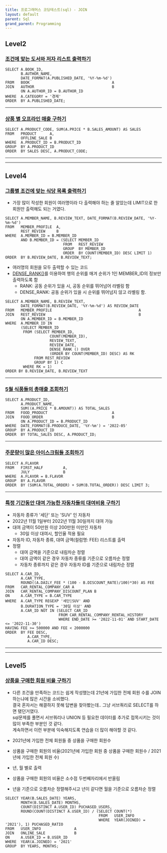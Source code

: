 ```yaml
---
title: 프로그래머스 코딩테스트(sql) - JOIN
layout: default
parent: Sql
grand_parent: Programming
---
```


## Level2

### [조건에 맞는 도서와 저자 리스트 출력하기]    

```
SELECT A.BOOK_ID,
       B.AUTHOR_NAME,
       DATE_FORMAT(A.PUBLISHED_DATE, '%Y-%m-%d')
FROM   BOOK                                     A
JOIN   AUTHOR                                   B
       ON A.AUTHOR_ID = B.AUTHOR_ID
WHERE  A.CATEGORY = '경제'
ORDER  BY A.PUBLISHED_DATE;
```

***

### [상품 별 오프라인 매출 구하기]    

```
SELECT A.PRODUCT_CODE, SUM(A.PRICE * B.SALES_AMOUNT) AS SALES
FROM   PRODUCT      A,
       OFFLINE_SALE B
WHERE  A.PRODUCT_ID = B.PRODUCT_ID
GROUP  BY A.PRODUCT_ID
ORDER  BY SALES DESC, A.PRODUCT_CODE;
```

***
***

## Level4

### [그룹별 조건에 맞는 식당 목록 출력하기]   

- 가장 많이 작성한 회원이 여러명이라 다 출력해야 하는 줄 알았는데 LIMIT으로 한 회원만 출력해도 되는 거였다.

```
SELECT A.MEMBER_NAME, B.REVIEW_TEXT, DATE_FORMAT(B.REVIEW_DATE, '%Y-%m-%d')
FROM   MEMBER_PROFILE  A,
       REST_REVIEW     B
WHERE  A.MEMBER_ID = B.MEMBER_ID
       AND B.MEMBER_ID = (SELECT MEMBER_ID
                          FROM   REST_REVIEW
                          GROUP  BY MEMBER_ID
                          ORDER  BY COUNT(MEMBER_ID) DESC LIMIT 1)
ORDER  BY B.REVIEW_DATE, B.REVIEW_TEXT;
```

- 여러명의 회원을 모두 출력할 수 있는 코드    
- [DENSE_RANK()]를 이용하여 행의 순위를 매겨 순위가 1인 MEMBER_ID의 정보만 출력하도록 함
     - RANK: 공동 순위가 있을 시, 공동 순위를 뛰어넘어 라벨링 함
     - DENSE_RANK: 공동 순위가 있을 시 순위를 뛰어넘지 않고 라벨링 함.

```
SELECT A.MEMBER_NAME, B.REVIEW_TEXT, 
       DATE_FORMAT(B.REVIEW_DATE, '%Y-%m-%d') AS REVIEW_DATE
FROM   MEMBER_PROFILE                                       A
JOIN   REST_REVIEW                                          B
       ON A.MEMBER_ID = B.MEMBER_ID
WHERE  A.MEMBER_ID IN 
       (SELECT MEMBER_ID
        FROM (SELECT MEMBER_ID,
                    COUNT(MEMBER_ID),
                    REVIEW_TEXT,
                    REVIEW_DATE, 
                    DENSE_RANK () OVER 
                    (ORDER BY COUNT(MEMBER_ID) DESC) AS RK
             FROM REST_REVIEW
             GROUP BY 1) C
        WHERE RK = 1)
ORDER BY B.REVIEW_DATE, B.REVIEW_TEXT
```

***

### [5월 식품들의 총매출 조회하기]   


```
SELECT A.PRODUCT_ID,
       A.PRODUCT_NAME,
       SUM((A.PRICE * B.AMOUNT)) AS TOTAL_SALES
FROM   FOOD_PRODUCT                             A
JOIN   FOOD_ORDER                               B
       ON A.PRODUCT_ID = B.PRODUCT_ID
WHERE  DATE_FORMAT(B.PRODUCE_DATE, '%Y-%m') = '2022-05'
GROUP  BY A.PRODUCT_ID
ORDER  BY TOTAL_SALES DESC, A.PRODUCT_ID;
```

***

### [주문량이 많은 아이스크림들 조회하기]   

```
SELECT A.FLAVOR
FROM   FIRST_HALF         A,
       JULY               B
WHERE  A.FLAVOR = B.FLAVOR
GROUP  BY A.FLAVOR
ORDER  BY (SUM(A.TOTAL_ORDER) + SUM(B.TOTAL_ORDER)) DESC LIMIT 3;
```

***

### [특정 기간동안 대여 가능한 자동차들의 대여비용 구하기]   

- 자동차 종류가 '세단' 또는 'SUV' 인 자동차
- 2022년 11월 1일부터 2022년 11월 30일까지 대여 가능
- 대여 금액이 50만원 이상 200만원 미만인 자동차
     - 30일 이상 대여시, 할인율 적용 필요
- 자동차 ID, 자동차 종류, 대여 금액(컬럼명: FEE) 리스트를 출력
- 정렬
     - 대여 금액을 기준으로 내림차순 정렬
     - 대여 금액이 같은 경우 자동차 종류를 기준으로 오름차순 정렬
     - 자동차 종류까지 같은 경우 자동차 ID를 기준으로 내림차순 정렬

```
SELECT A.CAR_ID, 
       A.CAR_TYPE,
       ROUND((A.DAILY_FEE * (100 - B.DISCOUNT_RATE)/100)*30) AS FEE
FROM   CAR_RENTAL_COMPANY_CAR A
JOIN   CAR_RENTAL_COMPANY_DISCOUNT_PLAN B 
ON     A.CAR_TYPE = B.CAR_TYPE
WHERE  A.CAR_TYPE REGEXP '세단|SUV' AND
       B.DURATION_TYPE = '30일 이상' AND
       A.CAR_ID NOT IN (SELECT CAR_ID
                        FROM CAR_RENTAL_COMPANY_RENTAL_HISTORY
                        WHERE END_DATE >= '2022-11-01' AND START_DATE <= '2022-11-30')
HAVING FEE >= 500000 AND FEE < 2000000
ORDER  BY FEE DESC, 
          A.CAR_TYPE, 
          A.CAR_ID DESC;
```

***
***

## Level5

### [상품을 구매한 회원 비율 구하기]   

- 다른 조건을 만족하는 코드는 쉽게 작성했는데 21년에 가입한 전체 회원 수를 JOIN하는냐에 많은 시간을 소비했다.   
결국 혼자서는 해결하지 못해 답변을 찾아봤는데.. 그냥 서브쿼리로 SELECT를 하면 됐던거였다.   
sql문제를 풀면서 서브쿼리나 UNION 등 필요한 데이터를 추가로 접목시키는 것이 많이 부족한 부분인 것 같다.   
계속하면서 이런 부분에 익숙해지도록 연습을 더 많이 해야할 것 같다.   

- 2021년에 가입한 전체 회원들 중 상품을 구매한 회원수
- 상품을 구매한 회원의 비율(2021년에 가입한 회원 중 상품을 구매한 회원수 / 2021년에 가입한 전체 회원 수)
- 년, 월 별로 출력
- 상품을 구매한 회원의 비율은 소수점 두번째자리에서 반올림
- 년을 기준으로 오름차순 정렬해주시고 년이 같다면 월을 기준으로 오름차순 정렬

```
SELECT YEAR(B.SALES_DATE) YEARS,
       MONTH(B.SALES_DATE) MONTHS,
       COUNT(DISTINCT A.USER_ID) PUCHASED_USERS,
       ROUND(COUNT(DISTINCT A.USER_ID) / (SELECT COUNT(*)
                                          FROM   USER_INFO
                                          WHERE  YEAR(JOINED) = '2021'), 1) PUCHASED_RATIO
FROM   USER_INFO               A
JOIN   ONLINE_SALE             B
ON     A.USER_ID = B.USER_ID
WHERE  YEAR(A.JOINED) = '2021'
GROUP  BY YEARS, MONTHS;
```

[조건에 맞는 도서와 저자 리스트 출력하기]: https://school.programmers.co.kr/learn/courses/30/lessons/144854
[상품 별 오프라인 매출 구하기]: https://school.programmers.co.kr/learn/courses/30/lessons/131533

[그룹별 조건에 맞는 식당 목록 출력하기]: https://school.programmers.co.kr/learn/courses/30/lessons/131124
[DENSE_RANK()]: https://velog.io/@ljs7463/MySQL-%ED%96%89%EC%9D%98-%EC%88%9C%EC%9C%84%EB%A5%BC-%EB%A7%8C%EB%93%9C%EB%8A%94-%ED%95%A8%EC%88%98-RANK-DENSERANK-ROWNUMBER
[5월 식품들의 총매출 조회하기]: https://school.programmers.co.kr/learn/courses/30/lessons/131117
[주문량이 많은 아이스크림들 조회하기]: https://school.programmers.co.kr/learn/courses/30/lessons/133027
[특정 기간동안 대여 가능한 자동차들의 대여비용 구하기]: https://school.programmers.co.kr/learn/courses/30/lessons/157339

[상품을 구매한 회원 비율 구하기]: https://school.programmers.co.kr/learn/courses/30/lessons/131534